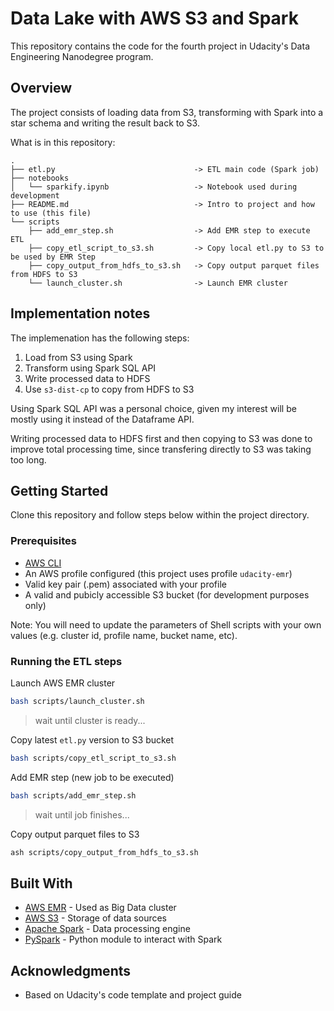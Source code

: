 # Data Lake with AWS S3 and Spark
This repository contains the code for the fourth project in Udacity's Data Engineering Nanodegree program.

## Overview
The project consists of loading data from S3, transforming with Spark into a star schema and writing the result back to S3.


What is in this repository:
```
.
├── etl.py                               -> ETL main code (Spark job)
├── notebooks
│   └── sparkify.ipynb                   -> Notebook used during development
├── README.md                            -> Intro to project and how to use (this file) 
└── scripts
    ├── add_emr_step.sh                  -> Add EMR step to execute ETL
    ├── copy_etl_script_to_s3.sh         -> Copy local etl.py to S3 to be used by EMR Step
    ├── copy_output_from_hdfs_to_s3.sh   -> Copy output parquet files from HDFS to S3
    └── launch_cluster.sh                -> Launch EMR cluster
```

## Implementation notes

The implemenation has the following steps:

1. Load from S3 using Spark
1. Transform using Spark SQL API
1. Write processed data to HDFS
1. Use `s3-dist-cp` to copy from HDFS to S3

Using Spark SQL API was a personal choice, given my interest will be mostly using it instead of the Dataframe API.

Writing processed data to HDFS first and then copying to S3 was done to improve total processing time, since transfering directly to S3 was taking too long.

## Getting Started
Clone this repository and follow steps below within the project directory.
### Prerequisites

- [AWS CLI](https://aws.amazon.com/cli/)
- An AWS profile configured (this project uses profile `udacity-emr`)
- Valid key pair (.pem) associated with your profile
- A valid and pubicly accessible S3 bucket (for development purposes only)

Note: You will need to update the parameters of Shell scripts with your own values (e.g. cluster id, profile name, bucket name, etc).

### Running the ETL steps

Launch AWS EMR cluster

```bash
bash scripts/launch_cluster.sh
```
> wait until cluster is ready...

Copy latest `etl.py` version to S3 bucket

```bash
bash scripts/copy_etl_script_to_s3.sh
```

Add EMR step (new job to be executed)

```bash
bash scripts/add_emr_step.sh
```
> wait until job finishes...

Copy output parquet files to S3

```bash
ash scripts/copy_output_from_hdfs_to_s3.sh
```

## Built With

  - [AWS EMR](https://aws.amazon.com/emr/) - Used as Big Data cluster
  - [AWS S3](https://aws.amazon.com/s3/) - Storage of data sources
  - [Apache Spark](https://spark.apache.org/) - Data processing engine
  - [PySpark](https://spark.apache.org/docs/latest/api/python/) - Python module to interact with Spark

## Acknowledgments

  - Based on Udacity's code template and project guide
